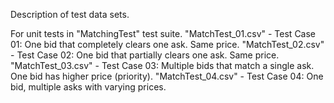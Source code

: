 Description of test data sets.

For unit tests in "MatchingTest" test suite.
"MatchTest_01.csv" - Test Case 01: One bid that completely clears one ask. Same price.
"MatchTest_02.csv" - Test Case 02: One bid that partially clears one ask. Same price.
"MatchTest_03.csv" - Test Case 03: Multiple bids that match a single ask. One bid has higher price (priority).
"MatchTest_04.csv" - Test Case 04: One bid, multiple asks with varying prices.